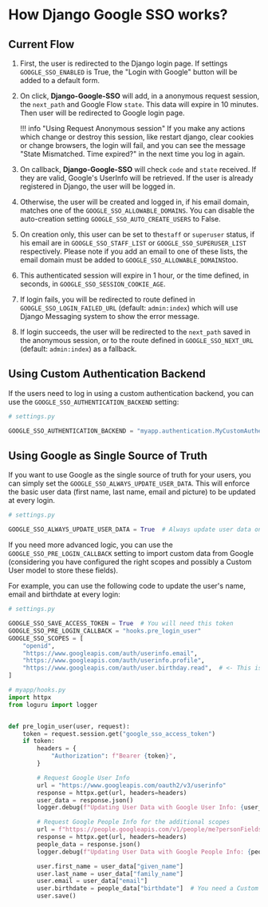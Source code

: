 # How Django Google SSO works?

## Current Flow

1. First, the user is redirected to the Django login page. If settings `GOOGLE_SSO_ENABLED` is True, the
"Login with Google" button will be added to a default form.

2. On click, **Django-Google-SSO** will add, in a anonymous request session, the `next_path` and Google Flow `state`.
This data will expire in 10 minutes. Then user will be redirected to Google login page.

    !!! info "Using Request Anonymous session"
        If you make any actions which change or destroy this session, like restart django, clear cookies or change
        browsers, the login will fail, and you can see the message "State Mismatched. Time expired?" in the next time
        you log in again.

3. On callback, **Django-Google-SSO** will check `code` and `state` received. If they are valid,
Google's UserInfo will be retrieved. If the user is already registered in Django, the user
will be logged in.

4. Otherwise, the user will be created and logged in, if his email domain,
matches one of the `GOOGLE_SSO_ALLOWABLE_DOMAINS`. You can disable the auto-creation setting `GOOGLE_SSO_AUTO_CREATE_USERS`
to False.

5. On creation only, this user can be set to the`staff` or `superuser` status, if his email are in `GOOGLE_SSO_STAFF_LIST` or
`GOOGLE_SSO_SUPERUSER_LIST` respectively. Please note if you add an email to one of these lists, the email domain
must be added to `GOOGLE_SSO_ALLOWABLE_DOMAINS`too.

6. This authenticated session will expire in 1 hour, or the time defined, in seconds, in `GOOGLE_SSO_SESSION_COOKIE_AGE`.

7.  If login fails, you will be redirected to route defined in `GOOGLE_SSO_LOGIN_FAILED_URL` (default: `admin:index`)
which will use Django Messaging system to show the error message.

8. If login succeeds, the user will be redirected to the `next_path` saved in the anonymous session, or to the route
defined in `GOOGLE_SSO_NEXT_URL` (default: `admin:index`) as a fallback.

## Using Custom Authentication Backend

If the users need to log in using a custom authentication backend, you can use the `GOOGLE_SSO_AUTHENTICATION_BACKEND`
setting:

```python
# settings.py

GOOGLE_SSO_AUTHENTICATION_BACKEND = "myapp.authentication.MyCustomAuthenticationBackend"
```

## Using Google as Single Source of Truth

If you want to use Google as the single source of truth for your users, you can simply set the
`GOOGLE_SSO_ALWAYS_UPDATE_USER_DATA`. This will enforce the basic user data (first name, last name, email and picture) to be
updated at every login.

```python
# settings.py

GOOGLE_SSO_ALWAYS_UPDATE_USER_DATA = True  # Always update user data on login
```

If you need more advanced logic, you can use the `GOOGLE_SSO_PRE_LOGIN_CALLBACK` setting to import custom data from Google
(considering you have configured the right scopes and possibly a Custom User model to store these fields).

For example, you can use the following code to update the user's
name, email and birthdate at every login:

```python
# settings.py

GOOGLE_SSO_SAVE_ACCESS_TOKEN = True  # You will need this token
GOOGLE_SSO_PRE_LOGIN_CALLBACK = "hooks.pre_login_user"
GOOGLE_SSO_SCOPES = [
    "openid",
    "https://www.googleapis.com/auth/userinfo.email",
    "https://www.googleapis.com/auth/userinfo.profile",
    "https://www.googleapis.com/auth/user.birthday.read",  # <- This is a custom scope
]
```

```python
# myapp/hooks.py
import httpx
from loguru import logger


def pre_login_user(user, request):
    token = request.session.get("google_sso_access_token")
    if token:
        headers = {
            "Authorization": f"Bearer {token}",
        }

        # Request Google User Info
        url = "https://www.googleapis.com/oauth2/v3/userinfo"
        response = httpx.get(url, headers=headers)
        user_data = response.json()
        logger.debug(f"Updating User Data with Google User Info: {user_data}")

        # Request Google People Info for the additional scopes
        url = f"https://people.googleapis.com/v1/people/me?personFields=birthdays"
        response = httpx.get(url, headers=headers)
        people_data = response.json()
        logger.debug(f"Updating User Data with Google People Info: {people_data}")

        user.first_name = user_data["given_name"]
        user.last_name = user_data["family_name"]
        user.email = user_data["email"]
        user.birthdate = people_data["birthdate"]  # You need a Custom User model to store this field
        user.save()
```
